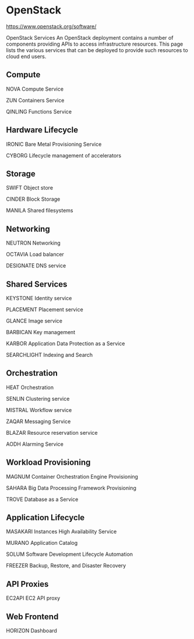 # OpenStack

https://www.openstack.org/software/

OpenStack Services
An OpenStack deployment contains a number of components providing APIs to access infrastructure resources. This page lists the various services that can be deployed to provide such resources to cloud end users.

## Compute

NOVA
Compute Service

ZUN
Containers Service

QINLING
Functions Service

## Hardware Lifecycle

IRONIC
Bare Metal Provisioning Service

CYBORG
Lifecycle management of accelerators

## Storage

SWIFT
Object store

CINDER
Block Storage

MANILA
Shared filesystems

## Networking

NEUTRON
Networking

OCTAVIA
Load balancer

DESIGNATE
DNS service

## Shared Services

KEYSTONE
Identity service

PLACEMENT
Placement service

GLANCE
Image service

BARBICAN
Key management

KARBOR
Application Data Protection as a Service

SEARCHLIGHT
Indexing and Search

## Orchestration

HEAT
Orchestration

SENLIN
Clustering service

MISTRAL
Workflow service

ZAQAR
Messaging Service

BLAZAR
Resource reservation service

AODH
Alarming Service

## Workload Provisioning

MAGNUM
Container Orchestration Engine Provisioning

SAHARA
Big Data Processing Framework Provisioning

TROVE
Database as a Service

## Application Lifecycle

MASAKARI
Instances High Availability Service

MURANO
Application Catalog

SOLUM
Software Development Lifecycle Automation

FREEZER
Backup, Restore, and Disaster Recovery

## API Proxies

EC2API
EC2 API proxy

## Web Frontend

HORIZON
Dashboard